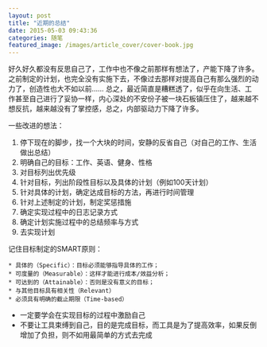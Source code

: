 ```yaml
---
layout: post
title: "近期的总结"
date: 2015-05-03 09:43:36
categories: 随笔
featured_image: /images/article_cover/cover-book.jpg
---
```



好久好久都没有反思自己了，工作中也不像之前那样有想法了，产能下降了许多。之前制定的计划，也完全没有实施下去，不像过去那样对提高自己有那么强烈的动力了，创造性也大不如以前……
总之，最近简直是糟糕透了，似乎在向生活、工作甚至自己进行了妥协一样，内心深处的不安份子被一块石板镇压住了，越来越不想反抗，越来越没有了掌控感，总之，内部驱动力下降了许多。


一些改进的想法：

1. 停下现在的脚步，找一个大块的时间，安静的反省自己（对自己的工作、生活做出总结）
2. 明确自己的目标：工作、英语、健身、性格
3. 对目标列出优先级
4. 针对目标，列出阶段性目标以及具体的计划（例如100天计划）
5. 针对具体的计划，确定达成目标的方法，再进行时间管理
6. 针对上述制定的计划，制定奖惩措施
7. 确定实现过程中的日志记录方式
8. 确定计划实施过程中的总结频率与方式
9. 去实现计划

记住目标制定的SMART原则：

	* 具体的（Specific）：目标必须能够指导具体的工作；
	* 可度量的（Measurable）：这样才能进行成本/效益分析；
	* 可达到的（Attainable）：否则是没有意义的目标；
	* 与其他目标具有相关性（Relevant）
	* 必须具有明确的截止期限（Time-based）

* 一定要学会在实现目标的过程中激励自己
* 不要让工具束缚到自己，目的是完成目标，而工具是为了提高效率，如果反倒增加了负担，则不如用最简单的方式去完成


